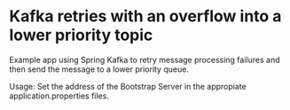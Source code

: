# Kafka retries with an overflow into a lower priority topic

Example app using Spring Kafka to retry message processing failures and then send the message to a lower priority queue.

Usage:  Set the address of the Bootstrap Server in the appropiate application.properties files.

